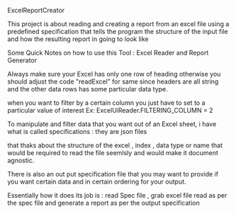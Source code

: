 ExcelReportCreator

This project is about reading and creating a report from an excel file using a predefined specification that tells the program the structure of the input file and how the resulting report in going to look like

Some Quick Notes on how to use this Tool : Excel Reader and Report Generator

Always make sure your Excel has only one row of heading otherwise you should adjust the code "readExcel" for same since headers are all string and the other data rows has some particular data type.

when you want to filter by a certain column you just have to set to a particular value of interest Ex: ExcelUiReader.FILTERING_COLUMN = 2

To manipulate and filter data that you want out of an Excel sheet, i have what is called specifications : they are json files

that thaks about the structure of the excel , index , data type or name that would be required to read the file seemlsly and would make it document agnostic.

There is also an out put specification file that you may want to provide if you want certain data and in certain ordering for your output.

Essentially how it does its job is : read Spec file , grab excel file read as per the spec file and generate a report as per the output specification
